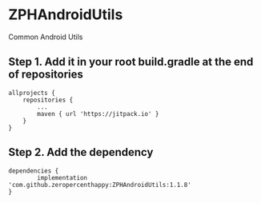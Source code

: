 # ZPHAndroidUtils

Common Android Utils

## Step 1. Add it in your root build.gradle at the end of repositories

```
allprojects {
	repositories {
		...
		maven { url 'https://jitpack.io' }
	}
}
```

## Step 2. Add the dependency


```
dependencies {
        implementation 'com.github.zeropercenthappy:ZPHAndroidUtils:1.1.8'
}
```
